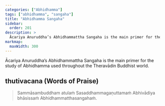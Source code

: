 ```yaml
---
categories: ["Abhidhamma"]
tags: ["abhidhamma", "sangaha"]
title: "Abhidhamma Sangaha"
sidebar:
  order: 201
description: >
  Ācariya Anuruddha’s Abhidhammattha Sangaha is the main primer for the study of Abhidhamma used throughout the Theravādin Buddhist world.
markmap:
  maxWidth: 300
---
```


Ācariya Anuruddha’s Abhidhammattha Sangaha is the main primer for the study of Abhidhamma used throughout the Theravādin Buddhist world.

## thutivacana (Words of Praise)

>Sammāsambuddham atulaṁ
>Sasaddhammagaṇuttamaṁ
>Abhivādiya bhāsissaṁ
>Abhidhammatthasangahaṁ.
